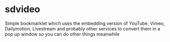 sdvideo
=======

Simple bookmarklet which uses the embedding version of YouTube, Vimeo, Dailymotion, Livestream and probably other services to convert them in a pop up window so you can do other things meanwhile
